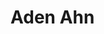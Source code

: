 <!DOCTYPE html>
# Aden Ahn
<html>
<head>
<link rel="stylesheet" href="styles.css" />
<title> hi </title>
</head>
<body>

</body>
</html>
